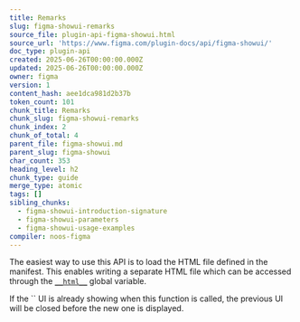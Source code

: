 ```yaml
---
title: Remarks
slug: figma-showui-remarks
source_file: plugin-api-figma-showui.html
source_url: 'https://www.figma.com/plugin-docs/api/figma-showui/'
doc_type: plugin-api
created: 2025-06-26T00:00:00.000Z
updated: 2025-06-26T00:00:00.000Z
owner: figma
version: 1
content_hash: aee1dca981d2b37b
token_count: 101
chunk_title: Remarks
chunk_slug: figma-showui-remarks
chunk_index: 2
chunk_of_total: 4
parent_file: figma-showui.md
parent_slug: figma-showui
char_count: 353
heading_level: h2
chunk_type: guide
merge_type: atomic
tags: []
sibling_chunks:
  - figma-showui-introduction-signature
  - figma-showui-parameters
  - figma-showui-usage-examples
compiler: noos-figma
---
```


The easiest way to use this API is to load the HTML file defined in the manifest. This enables writing a separate HTML file which can be accessed through the [`__html__`](/plugin-docs/api/global-objects/#html) global variable.

If the `` UI is already showing when this function is called, the previous UI will be closed before the new one is displayed.
